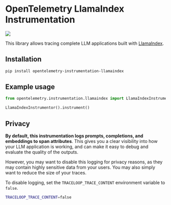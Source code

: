# OpenTelemetry LlamaIndex Instrumentation

<a href="https://pypi.org/project/opentelemetry-instrumentation-llamaindex/">
    <img src="https://badge.fury.io/py/opentelemetry-instrumentation-llamaindex.svg">
</a>

This library allows tracing complete LLM applications built with [LlamaIndex](https://github.com/run-llama/llama_index).

## Installation

```bash
pip install opentelemetry-instrumentation-llamaindex
```

## Example usage

```python
from opentelemetry.instrumentation.llamaindex import LlamaIndexInstrumentor

LlamaIndexInstrumentor().instrument()
```

## Privacy

**By default, this instrumentation logs prompts, completions, and embeddings to span attributes**. This gives you a clear visibility into how your LLM application is working, and can make it easy to debug and evaluate the quality of the outputs.

However, you may want to disable this logging for privacy reasons, as they may contain highly sensitive data from your users. You may also simply want to reduce the size of your traces.

To disable logging, set the `TRACELOOP_TRACE_CONTENT` environment variable to `false`.

```bash
TRACELOOP_TRACE_CONTENT=false
```
